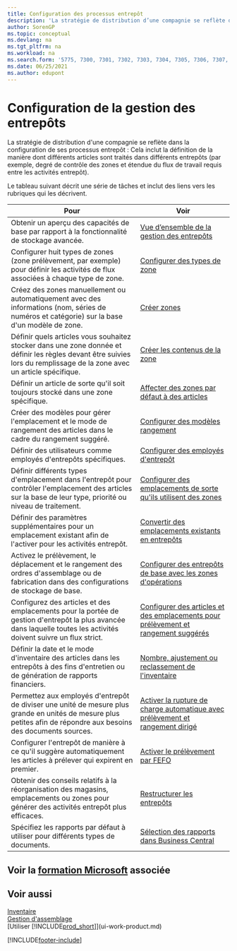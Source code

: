 ```yaml
---
title: Configuration des processus entrepôt
description: 'La stratégie de distribution d’une compagnie se reflète dans la configuration de ses processus entrepôt, par exemple les emplacements d’entrepôt.'
author: SorenGP
ms.topic: conceptual
ms.devlang: na
ms.tgt_pltfrm: na
ms.workload: na
ms.search.form: '5775, 7300, 7301, 7302, 7303, 7304, 7305, 7306, 7307, 7308, 7325, 7344, 7346, 7347, 7353, 7366'
ms.date: 06/25/2021
ms.author: edupont
---
```

# <a name="setting-up-warehouse-management"></a><a name="setting-up-warehouse-management"></a><a name="setting-up-warehouse-management"></a>Configuration de la gestion des entrepôts

La stratégie de distribution d'une compagnie se reflète dans la configuration de ses processus entrepôt : Cela inclut la définition de la manière dont différents articles sont traités dans différents entrepôts (par exemple, degré de contrôle des zones et étendue du flux de travail requis entre les activités entrepôt).  

Le tableau suivant décrit une série de tâches et inclut des liens vers les rubriques qui les décrivent.  

|**Pour**|**Voir**|  
|------------|-------------|  
|Obtenir un aperçu des capacités de base par rapport à la fonctionnalité de stockage avancée.|[Vue d’ensemble de la gestion des entrepôts](design-details-warehouse-management.md)|  
|Configurer huit types de zones (zone prélèvement, par exemple) pour définir les activités de flux associées à chaque type de zone.|[Configurer des types de zone](warehouse-how-to-set-up-bin-types.md)|  
|Créez des zones manuellement ou automatiquement avec des informations (nom, séries de numéros et catégorie) sur la base d'un modèle de zone.|[Créer zones](warehouse-how-to-create-individual-bins.md)|  
|Définir quels articles vous souhaitez stocker dans une zone donnée et définir les règles devant être suivies lors du remplissage de la zone avec un article spécifique.|[Créer les contenus de la zone](warehouse-how-to-set-up-bin-contents.md)|  
|Définir un article de sorte qu'il soit toujours stocké dans une zone spécifique.|[Affecter des zones par défaut à des articles](warehouse-how-to-assign-default-bins-to-items.md)|
|Créer des modèles pour gérer l'emplacement et le mode de rangement des articles dans le cadre du rangement suggéré.|[Configurer des modèles rangement](warehouse-how-to-set-up-put-away-templates.md)|
|Définir des utilisateurs comme employés d'entrepôts spécifiques.|[Configurer des employés d'entrepôt](warehouse-how-to-set-up-warehouse-employees.md)|
|Définir différents types d'emplacement dans l'entrepôt pour contrôler l'emplacement des articles sur la base de leur type, priorité ou niveau de traitement.|[Configurer des emplacements de sorte qu'ils utilisent des zones](warehouse-how-to-set-up-locations-to-use-bins.md)|
|Définir des paramètres supplémentaires pour un emplacement existant afin de l'activer pour les activités entrepôt.|[Convertir des emplacements existants en entrepôts](warehouse-how-to-convert-existing-locations-to-warehouse-locations.md)|
|Activez le prélèvement, le déplacement et le rangement des ordres d'assemblage ou de fabrication dans des configurations de stockage de base.|[Configurer des entrepôts de base avec les zones d'opérations](warehouse-how-to-set-up-basic-warehouses-with-operations-areas.md)|  
|Configurez des articles et des emplacements pour la portée de gestion d'entrepôt la plus avancée dans laquelle toutes les activités doivent suivre un flux strict.|[Configurer des articles et des emplacements pour prélèvement et rangement suggérés](warehouse-how-to-set-up-items-for-directed-put-away-and-pick.md)|  
|Définir la date et le mode d'inventaire des articles dans les entrepôts à des fins d'entretien ou de génération de rapports financiers.|[Nombre, ajustement ou reclassement de l'inventaire](inventory-how-count-adjust-reclassify.md)|
|Permettez aux employés d'entrepôt de diviser une unité de mesure plus grande en unités de mesure plus petites afin de répondre aux besoins des documents sources.|[Activer la rupture de charge automatique avec prélèvement et rangement dirigé](warehouse-enable-automatic-breaking-bulk-with-directed-put-away-and-pick.md)|  
|Configurer l'entrepôt de manière à ce qu'il suggère automatiquement les articles à prélever qui expirent en premier.|[Activer le prélèvement par FEFO](warehouse-picking-by-fefo.md)|
|Obtenir des conseils relatifs à la réorganisation des magasins, emplacements ou zones pour générer des activités entrepôt plus efficaces.|[Restructurer les entrepôts](warehouse-how-to-restructure-warehouses.md)|
|Spécifiez les rapports par défaut à utiliser pour différents types de documents.|[Sélection des rapports dans Business Central](across-report-selections.md)|

## <a name="see-related-microsoft-training"></a><a name="see-related-microsoft-training"></a><a name="see-related-microsoft-training"></a>Voir la [formation Microsoft](/training/paths/set-up-warehouse-management/) associée

## <a name="see-also"></a><a name="see-also"></a><a name="see-also"></a>Voir aussi

[Inventaire](inventory-manage-inventory.md)  
[Gestion d'assemblage](assembly-assemble-items.md)  
[Utiliser [!INCLUDE[prod_short](includes/prod_short.md)]](ui-work-product.md)


[!INCLUDE[footer-include](includes/footer-banner.md)]
